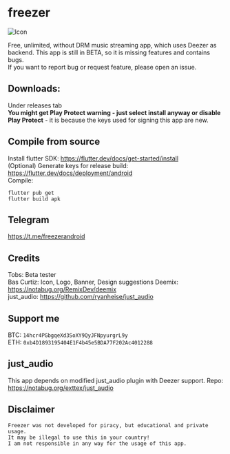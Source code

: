 # freezer

![Icon](https://notabug.org/exttex/freezer/raw/master/android/app/src/main/res/mipmap-hdpi/ic_launcher.png)

Free, unlimited, without DRM music streaming app, which uses Deezer as backend.
This app is still in BETA, so it is missing features and contains bugs.  
If you want to report bug or request feature, please open an issue.  

## Downloads:
Under releases tab  
**You might get Play Protect warning - just select install anyway or disable Play Protect**  - it is because the keys used for signing this app are new.

## Compile from source

Install flutter SDK: https://flutter.dev/docs/get-started/install  
(Optional) Generate keys for release build: https://flutter.dev/docs/deployment/android  
Compile:  
```
flutter pub get
flutter build apk
```

## Telegram
https://t.me/freezerandroid

## Credits
Tobs: Beta tester  
Bas Curtiz: Icon, Logo, Banner, Design suggestions
Deemix: https://notabug.org/RemixDev/deemix  
just_audio: https://github.com/ryanheise/just_audio  


## Support me
BTC: `14hcr4PGbgqeXd3SoXY9QyJFNpyurgrL9y`  
ETH: `0xb4D1893195404E1F4b45e5BDA77F202Ac4012288`  

## just_audio
This app depends on modified just_audio plugin with Deezer support. Repo: https://notabug.org/exttex/just_audio

## Disclaimer
```
Freezer was not developed for piracy, but educational and private usage.
It may be illegal to use this in your country!
I am not responsible in any way for the usage of this app.
```